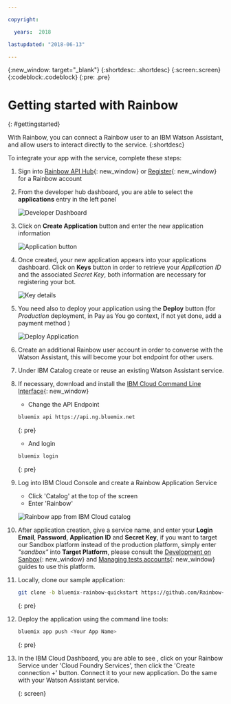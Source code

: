 ```yaml
---

copyright:

  years:  2018

lastupdated: "2018-06-13"

---
```


{:new_window: target="_blank"}
{:shortdesc: .shortdesc}
{:screen:.screen}
{:codeblock:.codeblock}
{:pre: .pre}

<!-- This template is for getting started with a Bluemix service. It is a task template intended to document productive use of the service. It is not intended for discovery and conceptual information.  -->

<!-- The name of this file should remain index.md.
Please delete out content examples and coding that you are not using for your service. -->

# Getting started with Rainbow
{: #gettingstarted}
<!-- Provide an appropriate ID above -->

<!-- Short description: REQUIRED
The short description section should include one to two sentences describing why a developer would want to use your service in an app. This should be conversational style. For search engine optimization, include the service long name and "Bluemix". Keep the {: shortdesc} after the first paragraph so that the framework renders it properly.

Examples: -->


With Rainbow, you can connect a Rainbow user to an IBM Watson Assistant, and allow users to interact directly to the service.
{:shortdesc}

<!-- If overview content is required, do not include it here. Put it in a separate "## About" section below the task section. -->

<!-- Task section: REQUIRED
The task section includes steps to integrate the service into the app.  
- With task-based, technical information, reduce the conversational style in favor of succinct and direct instructions.
- DO include the basic, most-common-use scenario steps to use the service or integrate it into the app. 
- DO NOT include steps to add the service from the Bluemix catalog; we assume that the user already took steps in the UI to add the service. 
- DO include code snippets in all languages that can be copied, as well as VCAP service info.  
- For additional tasks like configuring, managing, etc., add a task section (## Gerund_task_title) below the task section or "About" section if used. Use a task title such as "Configuring x", "Administering y", "Managing z". -->

<!-- You can include an optional prerequisites paragraph for any prerequisites to be met before integrating the service. For example: -->

<!-- Include a sentence to briefly introduce the steps. Examples: -->

To integrate your app with the service, complete these steps:

1. Sign into [Rainbow API Hub](http://hub.openrainbow.com/){: new_window} or [Register](https://www.openrainbow.com/subscribe_btm/){: new_window} for a Rainbow account

1. From the developer hub dashboard, you are able to select the **applications** entry in the left panel

   ![Developer Dashboard](https://mp.s81c.com/8034F2C/dal05/v1/AUTH_db1cfc7b-a055-460b-9274-1fd3f11fe689/product_documentation_image_/02-dashboard-developer_9e971b00-5b5e-4294-9ad6-b522838c453d.png)

1. Click on **Create Application** button and enter the new application information

   ![Application button](https://mp.s81c.com/8034F2C/dal05/v1/AUTH_db1cfc7b-a055-460b-9274-1fd3f11fe689/product_documentation_image_/04-create-a-new-application_e55ded49-1787-41f6-85ca-1b9d37e4ade2.png)

1. Once created, your new application appears into your applications dashboard. Click on **Keys** button in order to retrieve your *Application ID* and the associated *Secret Key*, both information are necessary for registering your bot.
   
   ![Key details](https://mp.s81c.com/8034F2C/dal05/v1/AUTH_db1cfc7b-a055-460b-9274-1fd3f11fe689/product_documentation_image_/06-key-details_f552fa56-90e8-41b0-9028-d81bac653b53.png)

1. You need also to deploy your application using the **Deploy** button (for *Production* deployment, in Pay as You go context, if not yet done, add a payment method )

   ![Deploy Application](https://mp.s81c.com/8034F2C/dal05/v1/AUTH_db1cfc7b-a055-460b-9274-1fd3f11fe689/product_documentation_image_/08-deploy-application_0625b266-23e5-4b7f-bab4-b51be32b0dd2.png)

1. Create an additional Rainbow user account in order to converse with the Watson Assistant, this will become your bot endpoint for other users.

1. Under IBM Catalog create or reuse an existing Watson Assistant service.

1. If necessary, download and install the [IBM Cloud Command Line Interface](https://console.bluemix.net/docs/starters/install_cli.html){: new_window}

   - Change the API Endpoint
	```bash
	bluemix api https://api.ng.bluemix.net
	```
	{: pre}

   - And login
	```bash
	bluemix login
	```
	{: pre}

1. Log into IBM Cloud Console and create a Rainbow Application Service

   - Click 'Catalog' at the top of the screen
   - Enter 'Rainbow'

    ![Rainbow app from IBM Cloud catalog](https://mp.s81c.com/8034F2C/dal05/v1/AUTH_db1cfc7b-a055-460b-9274-1fd3f11fe689/product_documentation_image_/07-catalog-search-rainbow_4188d622-af68-4b37-9663-cec989929a04.png)

1. After application creation, give a service name, and enter your **Login Email**, **Password**, **Application ID** and **Secret Key**, if you want to target our Sandbox platform instead of the production platform, simply enter *"sandbox"* into **Target Platform**, please consult the [Development on Sanbox](https://hub.openrainbow.com/#/documentation/doc/hub/developer-sandboxed-platform){: new_window} and [Managing tests accounts](https://hub.openrainbow.com/#/documentation/doc/sdk/cli/tutorials/Managing_tests_accounts){: new_window} guides to use this platform.

1. Locally, clone our sample application:

    ```bash
    git clone -b bluemix-rainbow-quickstart https://github.com/Rainbow-CPaaS/StarterKit-SDKNodeJSWatson.git
	````
    {: pre}

1. Deploy the application using the command line tools:

   ```bash
   bluemix app push <Your App Name>
   ```
   {: pre}

1. In the IBM Cloud Dashboard, you are able to see <Your App Name>, click on your Rainbow Service under 'Cloud Foundry Services', then click the 'Create connection +' button. Connect it to your new <Your App Name> application. Do the same with your Watson Assistant service.

	{: screen}



<!-- Related links section: still REQUIRED but moved to toc file (in your same folder).  Edit there.
-->